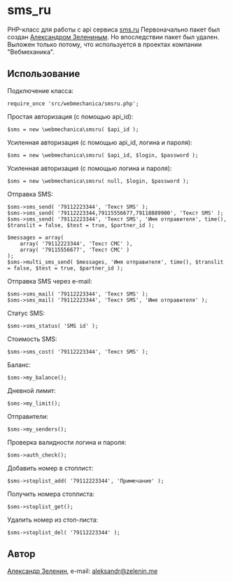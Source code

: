 # sms_ru

PHP-класс для работы с api сервиса [sms.ru](http://sms.ru)
Первоначально пакет был создан [Александром Зелениным](https://github.com/zelenin). Но впоследствии пакет был удален. Выложен только потому, что используется в проектах компании "Вебмеханика".

## Использование

Подключение класса:

    require_once 'src/webmechanica/smsru.php';

Простая авторизация (с помощью api_id):

    $sms = new \webmechanica\smsru( $api_id );

Усиленная авторизация (с помощью api_id, логина и пароля):

    $sms = new \webmechanica\smsru( $api_id, $login, $password );

Усиленная авторизация (с помощью логина и пароля):

	$sms = new \webmechanica\smsru( null, $login, $password );

Отправка SMS:

    $sms->sms_send( '79112223344', 'Текст SMS' );
	$sms->sms_send( '79112223344,79115556677,79118889900', 'Текст SMS' );
	$sms->sms_send( '79112223344', 'Текст SMS', 'Имя отправителя', time(), $translit = false, $test = true, $partner_id );

	$messages = array(
		array( '79112223344', 'Текст СМС' ),
		array( '79115556677', 'Текст СМС' )
	);
	$sms->multi_sms_send( $messages, 'Имя отправителя', time(), $translit = false, $test = true, $partner_id );

Отправка SMS через e-mail:

    $sms->sms_mail( '79112223344', 'Текст SMS' );
	$sms->sms_mail( '79112223344', 'Текст SMS', 'Имя отправителя' );

Статус SMS:

    $sms->sms_status( 'SMS id' );

Стоимость SMS:

    $sms->sms_cost( '79112223344', 'Текст SMS' );

Баланс:

    $sms->my_balance();

Дневной лимит:

    $sms->my_limit();

Отправители:

    $sms->my_senders();

Проверка валидности логина и пароля:

    $sms->auth_check();

Добавить номер в стоплист:

	$sms->stoplist_add( '79112223344', 'Примечание' );

Получить номера стоплиста:

	$sms->stoplist_get();

Удалить номер из стоп-листа:

	$sms->stoplist_del( '79112223344' );

## Автор

[Александр Зеленин](https://github.com/zelenin/), e-mail: [aleksandr@zelenin.me](mailto:aleksandr@zelenin.me)